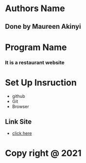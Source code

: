  # Authors Name
 ## Done by Maureen Akinyi
# Program Name 
### It is a restaurant website
# Set Up Insruction
* github 
* Git
* Browser
## Link Site

* <a href="https://maureen-1998dev.github.io/week_two_Anitas_project/">click here</a>
# Copy right @ 2021
